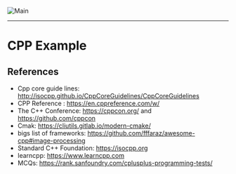 ![Main](https://github.com/jxtopher/cpp-examples/actions/workflows/c-cpp.yml/badge.svg)

-----
# CPP Example 


## References

- Cpp core guide lines: http://isocpp.github.io/CppCoreGuidelines/CppCoreGuidelines
- CPP Reference : https://en.cppreference.com/w/
- The C++ Conference: https://cppcon.org/ and https://github.com/cppcon
- Cmak: https://cliutils.gitlab.io/modern-cmake/
- bigs list of frameworks: https://github.com/fffaraz/awesome-cpp#image-processing
- Standard C++ Foundation: https://isocpp.org
- learncpp: https://www.learncpp.com
- MCQs: https://rank.sanfoundry.com/cplusplus-programming-tests/
